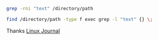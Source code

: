 ```bash
grep -rni "text" /directory/path
```

```bash
find /directory/path -type f exec grep -l "text" {} \;
```

Thanks [Linux Journal](https://www.linuxjournal.com/content/how-search-and-find-files-text-strings-linux)